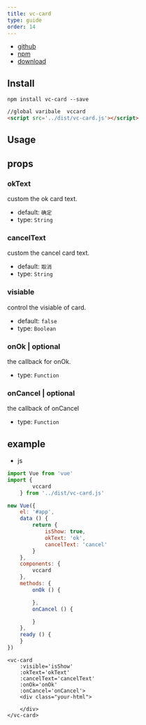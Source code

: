 ```yaml
---
title: vc-card
type: guide
order: 14
---
```


* [github](https://github.com/iwaimai-bi-fe/vc-card)
* [npm](https://www.npmjs.com/package/vc-card)
* [download](https://github.com/iwaimai-bi-fe/vc-card/archive/master.zip)

## Install

```npm
npm install vc-card --save
```

```html
//global varibale  vccard
<script src='../dist/vc-card.js'></script>
```

## Usage

## props

### okText

custom the ok card text.

* default: `确定`
* type: `String`

### cancelText

custom the cancel card text.

* default: `取消`
* type: `String`

### visiable

control the visiable of card.

* default: `false`
* type: `Boolean` 

### onOk | optional

the callback for onOk.

* type: `Function`

### onCancel | optional

the callback of onCancel

* type: `Function`


## example

* js

```js
import Vue from 'vue'
import {
        vccard
    } from '../dist/vc-card.js'

new Vue({
    el: '#app',
    data () {
        return {
            isShow: true,
            okText: 'ok',
            cancelText: 'cancel'
        }
    },
    components: {
        vccard
    },
    methods: {
        onOk () {

        },
        onCancel () {

        }
    },
    ready () {
    }
})
```

```vue
<vc-card 
    :visible='isShow'
    :okText='okText'
    :cancelText='cancelText'
    :onOk='onOk'
    :onCancel='onCancel'>
    <div class="your-html">
        
    </div>     
</vc-card>
```
